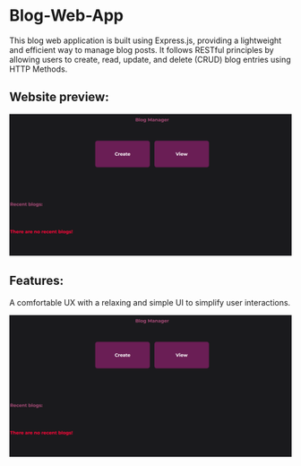 # Blog-Web-App
This blog web application is built using Express.js, providing a lightweight and efficient way to manage blog posts. It follows RESTful principles by allowing users to create, read, update, and delete (CRUD) blog entries using HTTP Methods.

## Website preview:

[![Video Thumbnail](image.png)](WebsitePreview.mp4)

## Features:
A comfortable UX with a relaxing and simple UI to simplify user interactions.

![alt text](image.png)
